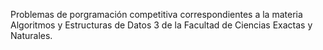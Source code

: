 Problemas de porgramación competitiva correspondientes a la materia Algoritmos y Estructuras de Datos 3 de la Facultad de Ciencias Exactas y Naturales.
